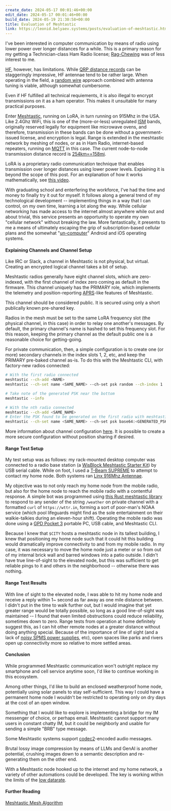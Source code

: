 ```yaml
---
create_date: 2024-05-17 00:01:46+00:00
edit_date: 2024-05-17 00:01:46+00:00
build_date: 2024-05-19 21:30:58+00:00
title: Evaluation of Meshtastic
link: https://leonid.belyaev.systems/posts/evaluation-of-meshtastic.html
---
```



I've been interested in computer communication by means of radio using lower power over longer distances for a while. This is a primary reason for my getting a Technician-class Ham Radio license; [Rag-Chewing](https://www.onallbands.com/word-of-the-day-rag-chewing/) was of less interest to me.

[HF](https://en.wikipedia.org/wiki/High_frequency), however, has limitations. While [QRP distance records](http://naqcc.info/qrpworks.html) can be staggeringly impressive,
HF antennae tend to be rather large. When operating in the field, a [random wire](https://en.wikipedia.org/wiki/Random_wire_antenna) approach combined with antenna tuning is viable, although somewhat cumbersome.

Even if HF fulfilled all technical requiements, it is also illegal to encrypt transmissions on it as a ham operator. This makes it unsuitable for many practical purposes.

Enter [Meshtastic](https://meshtastic.org/), running on LoRA, in turn running on 915Mhz in the USA.
Like 2.4Ghz WiFi, this is one of the (more-or-less) unregulated [ISM](https://en.wikipedia.org/wiki/ISM_radio_band) bands, originally reserved legally for equipment like microwave ovens, and therefore, transmission in these bands can be done without a government-issued license, and encryption is legal.
Range is extended in the meshtastic network by meshing of nodes, or as in Ham Radio, internet-based repeaters, running on [MQTT](https://en.wikipedia.org/wiki/MQTT) in this case.
The current node-to-node transmission distance record is [254km==158mi](https://meshtastic.org/docs/overview/range-tests/).

LoRA is a proprietary radio communication technique that enables transmission over longer distances using lower power levels.
Explaining it is beyond the scope of this post. For an explanation of how it works mathematically, see [this video](https://www.youtube.com/watch?v=jHWepP1ZWTk).

With graduating school and enterfering the workforce, I've had the time and money to finally try it out for myself.
It follows along a general trend of my technological development -- implementing things in a way that I can control, on my own time, learning a lot along the way. While cellular networking has made access to the internet almost anywhere while out and about trivial, this service presents an opportunity to operate my own "cellular network" without breaking the law. More fantastically, it presents to me a means of ultimately escaping the grip of subscription-based cellular plans and the somewhat "[un-computer](https://www.youtube.com/watch?v=zfR_Jj4grZE)" Android and iOS operating systems.

#### Explaining Channels and Channel Setup

Like IRC or Slack, a channel in Meshtastic is not physical, but virtual. Creating an encrypted logical channel takes a bit of setup.

Meshtastic radios generally have eight channel slots, which are zero-indexed, with the first channel of index zero coming as default in the firmware. This channel uniquely has the PRIMARY role, which implements the telemetry and position-reporting [APRS](https://en.wikipedia.org/wiki/Automatic_Packet_Reporting_System)-like features of Meshtastic. 

This channel should be considered public. It is secured using only a short publically known pre-shared key.

Radios in the mesh must be set to the same LoRA frequency slot (the physical channel, in this case) in order to relay one another's messages. By default, the primary channel's name is hashed to set this frequency slot. For this reason, keeping the primary channel as the default public one is a reasonable choice for getting-going.

For private communication, then, a simple configuration is to create one (or more) secondary channels in the index slots 1, 2, etc, and keep the PRIMARY pre-baked channel as-is. To do this with the Meshtastic CLI, with factory-new radios connected:

```bash
# With the first radio connected
meshtastic --ch-add <NAME>
meshtastic --ch-set name <SAME_NAME> --ch-set psk random --ch-index 1

# Take note of the generated PSK near the bottom
meshtastic --info

# With the nth radio connected
meshtastic --ch-add <SAME_NAME>
# Enter the PSK found to be generated on the first radio with meshtastic --info
meshtastic --ch-set name <SAME_NAME> --ch-set psk base64:<GENERATED_PSK> --ch-index 1
```

More information about channel configuration [here](https://meshtastic.org/docs/configuration/radio/channels/). It is possible to create a more secure configuration without position sharing if desired.


#### Range Test Setup

My test setup was as follows: my rack-mounted desktop computer was connected to a radio base station (a [WisBlock Meshtastic Starter Kit](https://store.rakwireless.com/products/wisblock-meshtastic-starter-kit?variant=43683420438726)) by USB serial cable. While on foot, I used a [T-Beam SUPREME](https://www.lilygo.cc/products/t-beamsupreme-m?variant=43067943977141) to attempt to contact my home node. Both systems ran [Linx 916Mhz Antennae](https://www.digikey.com/en/products/detail/te-connectivity-linx/ant-916-cw-hw/809424).

My objective was to not only reach my home node from the mobile radio, but also for the home node to reach the mobile radio with a contentful response. A simple bot was programmed using [this Rust meshtastic library](https://docs.rs/meshtastic/latest/meshtastic/) to respond to any sender of the string `/weather` on private channel with a formatted `curl` of `https://wttr.in`, forming a sort of poor-man's NOAA service (which pool lifeguards might find as the sole entertainment on their walkie-talkies during an eleven-hour shift). Operating the mobile radio was done using a [GPD Pocket 3](https://www.gpd.hk/gpdpocket3) portable PC, USB cable, and Meshtastic CLI.

Because I knew that `$CITY` hosts a meshtastic node in its tallest building, I knew that positioning my home node such that it could hit this building would dramatically improve connectivity to and from my mobile radio. In my case, it was necessary to move the home node just a meter or so from out of my internal brick wall and barred windows into a patio outside. I didn't have true line-of-sight to the elevated node, but this was sufficient to get reliable pings to it and others in the neighborhood -- otherwise there was nothing.

#### Range Test Results

With line of sight to the elevated node, I was able to hit my home node and receive a reply within 1~ second as far away as one mile distance between. I didn't put in the time to walk further out, but I would imagine that yet greater range would be totally possible, so long as a good line-of-sight was maintained -- I found that even limited obstructions could reduce reliability, sometimes down to zero. Range tests from operation at home definitely suggest this, as I can hit other remote nodes at a greater distance without doing anything special. Because of the importance of line of sight (and a lack of [noisy SPMS power supplies](https://en.wikipedia.org/wiki/Switched-mode_power_supply), etc), open spaces like parks and rivers open up connectivity more so relative to more settled areas.

#### Conclusion

While programmed Meshtastic communication won't outright replace my smartphone and cell service anytime soon, I'd like to continue working in this ecosystem.

Among other things, I'd like to build an enclosed weatherproof home node, potentially using solar panels to stay self-sufficient. This way I could have a permanent home node I wouldn't be restricted to operating only on dry days at the cost of an open window.

Something that I would like to explore is implementing a bridge for my IM
messenger of choice, or perhaps email. Meshtastic cannot support many users in constant chatty IM, but it could be neighborly and usable for sending a simple "BRB" type message.

Some Meshtastic systems support [codec2](https://www.rowetel.com/wordpress/?page_id=452)-encoded audio messages.

Brutal lossy image compression by means of LLMs and GenAI is another potential, crushing images down to a semantic description and re-generating them on the other end.

With a Meshtastic node hooked up to the internet and my home network, a variety of other automations could be developed. The key is working within the limits of the [low datarate](https://meshtastic.org/docs/overview/radio-settings/#data-rates).

#### Further Reading 

[Meshtastic Mesh Algorithm](https://meshtastic.org/docs/overview/mesh-algo/)